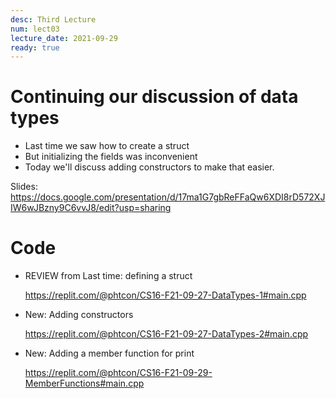 ```yaml
---
desc: Third Lecture
num: lect03
lecture_date: 2021-09-29
ready: true
---
```


# Continuing our discussion of data types

* Last time we saw how to create a struct
* But initializing the fields was inconvenient
* Today we'll discuss adding constructors to make that easier.

Slides: <https://docs.google.com/presentation/d/17ma1G7gbReFFaQw6XDI8rD572XJIW6wJBzny9C6vvJ8/edit?usp=sharing>

# Code

* REVIEW from Last time: defining a struct
  
  <https://replit.com/@phtcon/CS16-F21-09-27-DataTypes-1#main.cpp>
  
* New: Adding constructors
 
  <https://replit.com/@phtcon/CS16-F21-09-27-DataTypes-2#main.cpp>
  
* New: Adding a member function for print

  <https://replit.com/@phtcon/CS16-F21-09-29-MemberFunctions#main.cpp>

